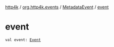 [http4k](../../index.md) / [org.http4k.events](../index.md) / [MetadataEvent](index.md) / [event](./event.md)

# event

`val event: `[`Event`](../-event/index.md)